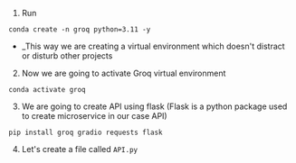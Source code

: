 1. Run

```conda create -n groq python=3.11 -y```

* _This way we are creating a virtual environment which doesn't distract or disturb other projects

2. Now we are going to activate Groq virtual environment
   
```conda activate groq```

3. We are going to create API using flask (Flask is a python package used to create microservice in our case API)

```pip install groq gradio requests flask```

4. Let's create a file called ```API.py```
